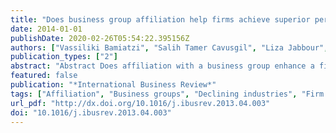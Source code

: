 ```yaml
---
title: "Does business group affiliation help firms achieve superior performance during industrial downturns? An empirical examination"
date: 2014-01-01
publishDate: 2020-02-26T05:54:22.395156Z
authors: ["Vassiliki Bamiatzi", "Salih Tamer Cavusgil", "Liza Jabbour", "Rudolf R. Sinkovics"]
publication_types: ["2"]
abstract: "Abstract Does affiliation with a business group enhance a firm's performance? What is the potential effect of this affiliation especially in declining economic periods? The literature provides contradictory results on this proposition. In this study, the authors explore the role of business group affiliation as a firm-specific factor and its impact in different environments, adding to our understanding of the firm-growth phenomenon. The empirical context is a large sample of firms registered in the United Kingdom, drawn from the FAME database. The analysis provides evidence for significant impact of business group affiliations on firm growth, especially during adverse economic conditions. However, the business group–firm growth relationship is moderated by firm-specific characteristics (e.g. firm size), and group specific characteristics (e.g. type of ownership and country of origin). Regarding the latter, it is specifically revealed that the impact of group affiliation is not uniform across all countries, a possibility that has been ignored in the international business literature. Among its contributions, this research introduces a novel typology of firms in growing and declining industries. The proposed typology enables us to advance propositions with respect to varying trajectories of business affiliations for firms of different size and nationality/region of origin of business groups."
featured: false
publication: "*International Business Review*"
tags: ["Affiliation", "Business groups", "Declining industries", "Firm performance", "Over-performers", "Small firms"]
url_pdf: "http://dx.doi.org/10.1016/j.ibusrev.2013.04.003"
doi: "10.1016/j.ibusrev.2013.04.003"
---
```


